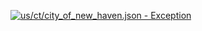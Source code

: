 [![us/ct/city_of_new_haven.json - Exception](https://img.shields.io/badge/us/ct/city_of_new_haven.json-Exception-red)](https://github.com/openaddresses/openaddresses/tree/master/sources/us/ct/city_of_new_haven.json)